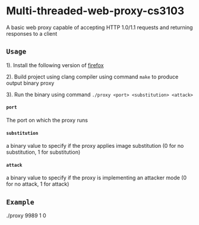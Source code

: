 # Multi-threaded-web-proxy-cs3103
A basic web proxy capable of accepting HTTP 1.0/1.1 requests and returning responses to a client
## `Usage` 
1). Install the following version of [firefox](https://www.mozilla.org/en-US/firefox/92.0/releasenotes/)

2). Build project using clang compiler using command `make` to produce output binary proxy

3). Run the binary using command `./proxy <port> <substitution> <attack>`

#### `port` 
The port on which the proxy runs

#### `substitution` 
a binary value to specify if the proxy applies image
substitution (0 for no substitution, 1 for substitution)

#### `attack` 
a binary value to specify if the proxy is implementing an
attacker mode (0 for no attack, 1 for attack)

## `Example` 
./proxy 9989 1 0
